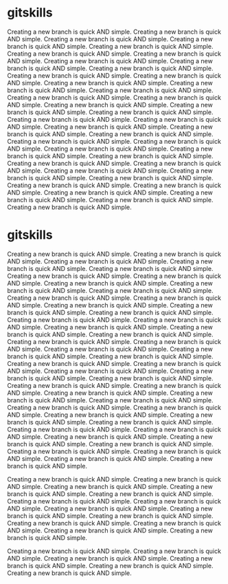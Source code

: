 # gitskills
Creating a new branch is quick AND simple.
Creating a new branch is quick AND simple.
Creating a new branch is quick AND simple.
Creating a new branch is quick AND simple.
Creating a new branch is quick AND simple.
Creating a new branch is quick AND simple.
Creating a new branch is quick AND simple.
Creating a new branch is quick AND simple.
Creating a new branch is quick AND simple.
Creating a new branch is quick AND simple.
Creating a new branch is quick AND simple.
Creating a new branch is quick AND simple.
Creating a new branch is quick AND simple.
Creating a new branch is quick AND simple.
Creating a new branch is quick AND simple.
Creating a new branch is quick AND simple.
Creating a new branch is quick AND simple.
Creating a new branch is quick AND simple.
Creating a new branch is quick AND simple.
Creating a new branch is quick AND simple.
Creating a new branch is quick AND simple.
Creating a new branch is quick AND simple.
Creating a new branch is quick AND simple.
Creating a new branch is quick AND simple.
Creating a new branch is quick AND simple.
Creating a new branch is quick AND simple.
Creating a new branch is quick AND simple.
Creating a new branch is quick AND simple.
Creating a new branch is quick AND simple.
Creating a new branch is quick AND simple.
Creating a new branch is quick AND simple.
Creating a new branch is quick AND simple.
Creating a new branch is quick AND simple.
Creating a new branch is quick AND simple.
Creating a new branch is quick AND simple.
Creating a new branch is quick AND simple.
Creating a new branch is quick AND simple.
Creating a new branch is quick AND simple.
Creating a new branch is quick AND simple.
Creating a new branch is quick AND simple.
Creating a new branch is quick AND simple.
# gitskills
Creating a new branch is quick AND simple.
Creating a new branch is quick AND simple.
Creating a new branch is quick AND simple.
Creating a new branch is quick AND simple.
Creating a new branch is quick AND simple.
Creating a new branch is quick AND simple.
Creating a new branch is quick AND simple.
Creating a new branch is quick AND simple.
Creating a new branch is quick AND simple.
Creating a new branch is quick AND simple.
Creating a new branch is quick AND simple.
Creating a new branch is quick AND simple.
Creating a new branch is quick AND simple.
Creating a new branch is quick AND simple.
Creating a new branch is quick AND simple.
Creating a new branch is quick AND simple.
Creating a new branch is quick AND simple.
Creating a new branch is quick AND simple.
Creating a new branch is quick AND simple.
Creating a new branch is quick AND simple.
Creating a new branch is quick AND simple.
Creating a new branch is quick AND simple.
Creating a new branch is quick AND simple.
Creating a new branch is quick AND simple.
Creating a new branch is quick AND simple.
Creating a new branch is quick AND simple.
Creating a new branch is quick AND simple.
Creating a new branch is quick AND simple.
Creating a new branch is quick AND simple.
Creating a new branch is quick AND simple.
Creating a new branch is quick AND simple.
Creating a new branch is quick AND simple.
Creating a new branch is quick AND simple.
Creating a new branch is quick AND simple.
Creating a new branch is quick AND simple.
Creating a new branch is quick AND simple.
Creating a new branch is quick AND simple.
Creating a new branch is quick AND simple.
Creating a new branch is quick AND simple.
Creating a new branch is quick AND simple.
Creating a new branch is quick AND simple.
Creating a new branch is quick AND simple.
Creating a new branch is quick AND simple.
Creating a new branch is quick AND simple.
Creating a new branch is quick AND simple.
Creating a new branch is quick AND simple.
Creating a new branch is quick AND simple.
Creating a new branch is quick AND simple.
Creating a new branch is quick AND simple.

Creating a new branch is quick AND simple.
Creating a new branch is quick AND simple.
Creating a new branch is quick AND simple.
Creating a new branch is quick AND simple.
Creating a new branch is quick AND simple.
Creating a new branch is quick AND simple.
Creating a new branch is quick AND simple.
Creating a new branch is quick AND simple.
Creating a new branch is quick AND simple.
Creating a new branch is quick AND simple.
Creating a new branch is quick AND simple.
Creating a new branch is quick AND simple.
Creating a new branch is quick AND simple.
Creating a new branch is quick AND simple.

Creating a new branch is quick AND simple.
Creating a new branch is quick AND simple.
Creating a new branch is quick AND simple.
Creating a new branch is quick AND simple.
Creating a new branch is quick AND simple.
Creating a new branch is quick AND simple.